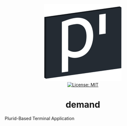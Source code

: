 <p align="center">
    <img src="https://raw.githubusercontent.com/plurid/demand/master/about/identity/demand-logo.png" height="250px">
    <br />
    <a target="_blank" href="https://github.com/plurid/demand/blob/master/LICENSE">
        <img src="https://img.shields.io/badge/license-MIT-blue.svg?colorB=1380C3&style=for-the-badge" alt="License: MIT">
    </a>
</p>


<h1 align="center">
    demand
</h1>


Plurid-Based Terminal Application
